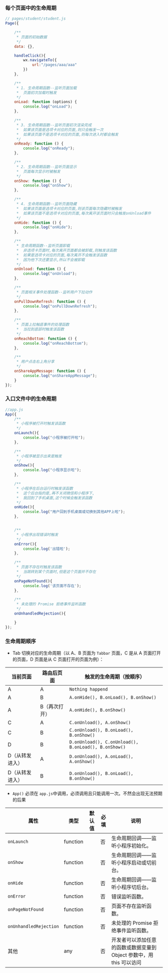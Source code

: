 ### 每个页面中的生命周期

```js
// pages/student/student.js
Page({

    /**
     * 页面的初始数据
     */
    data: {},

    handleClick(){
        wx.navigateTo({
            url:"/pages/aaa/aaa"
        })
    },

    /**
     * 1. 生命周期函数--监听页面加载
     *  页面初次加载时触发
     */
    onLoad: function (options) {
        console.log("onLoad");
    },

    /**
     * 3. 生命周期函数--监听页面初次渲染完成
     *  如果该页面是选项卡对应的页面,则只会触发一次
     *  如果该页面不是选项卡对应的页面,则每次进入时都会触发
     */
    onReady: function () {
        console.log("onReady");
    },

    /**
     * 2. 生命周期函数--监听页面显示
     *  页面每次显示时被触发
     */
    onShow: function () {
        console.log("onShow");
    },

    /**
     * 4. 生命周期函数--监听页面隐藏
     *  如果该页面是选项卡对应的页面,则该页面每次隐藏时被触发
     *  如果该页面不是选项卡对应的页面,每次离开该页面时只会触发onUnload事件
     */
    onHide: function () {
        console.log("onHide");
    },

    /**
     * 生命周期函数--监听页面卸载
     *  非选项卡页面时,每次离开页面都会被卸载,则触发该函数
     *  如果是选项卡对应的页面,每次离开不会触发该函数
     *  因为他下次还要显示,所以不会被卸载
     */
    onUnload: function () {
        console.log("onUnload");
    },

    /**
     * 页面相关事件处理函数--监听用户下拉动作
     */
    onPullDownRefresh: function () {
        console.log("onPullDownRefresh");
    },

    /**
     * 页面上拉触底事件的处理函数
     *  当拉到底部时触发该函数
     */
    onReachBottom: function () {
        console.log("onReachBottom");
    },

    /**
     * 用户点击右上角分享
     */
    onShareAppMessage: function () {
        console.log("onShareAppMessage");
    }
});
```



### 入口文件中的生命周期

```js
//app.js
App({
    /**
     * 小程序被打开时触发该函数
     */
    onLaunch(){
        console.log("小程序被打开啦");
    },

    /**
     * 小程序被显示出来是触发
     */
    onShow(){
        console.log("小程序显示啦");
    },

    /**
     * 小程序在后台运行时触发该函数
     *  这个后台指的是,再不关闭微信和小程序下,
     *  我回到了手机桌面,这个时候会触发该函数
     */
    onHide(){
        console.log("用户回到手机桌面或切换到其他APP上啦");
    },


    /**
     * 小程序出现错误时触发
     */
    onError(){
        console.log('出错啦');
    },

    /**
     * 页面不存在时触发该函数
     *  当跳转到某个页面时,但是这个页面并不存在
     */
    onPageNotFound(){
        console.log('该页面不存在');
    },

    /**
     * 未处理的 Promise 拒绝事件监听函数
     */
    onUnhandledRejection(){

    }
});
```





### 生命周期顺序

+ Tab 切换对应的生命周期（以 A、B 页面为 `Tabbar` 页面，C 是从 A 页面打开的页面，D 页面是从 C 页面打开的页面为例）：

| **当前页面**    | **路由后页面** | **触发的生命周期（按顺序）**                         |
| --------------- | -------------- | ---------------------------------------------------- |
| A               | A              | `Nothing happend`                                    |
| A               | B              | `A.onHide(), B.onLoad(), B.onShow()`                 |
| A               | B（再次打开）  | `A.onHide(), B.onShow()`                             |
| C               | A              | `C.onUnload(), A.onShow()`                           |
| C               | B              | `C.onUnload(), B.onLoad(), B.onShow()`               |
| D               | B              | `D.onUnload(), C.onUnload(), B.onLoad(), B.onShow()` |
| D（从转发进入） | A              | `D.onUnload(), A.onLoad(), A.onShow()`               |
| D（从转发进入） | B              | `D.onUnload(), B.onLoad(), B.onShow()`               |



+ `App()` 必须在 `app.js`中调用，必须调用且只能调用一次。不然会出现无法预期的后果

| **属性**               | **类型** | **默认值** | **必填** | **说明**                                                     |
| ---------------------- | -------- | ---------- | -------- | ------------------------------------------------------------ |
| `onLaunch`             | function |            | 否       | 生命周期回调——监听小程序初始化。                             |
| `onShow`               | function |            | 否       | 生命周期回调——监听小程序启动或切前台。                       |
| `onHide`               | function |            | 否       | 生命周期回调——监听小程序切后台。                             |
| `onError`              | function |            | 否       | 错误监听函数。                                               |
| `onPageNotFound`       | function |            | 否       | 页面不存在监听函数。                                         |
| `onUnhandledRejection` | function |            | 否       | 未处理的 Promise 拒绝事件监听函数。                          |
| 其他                   | any      |            | 否       | 开发者可以添加任意的函数或数据变量到 Object 参数中，用 this 可以访问 |